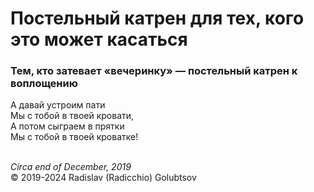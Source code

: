 <style>p{text-align:left}</style>
# Постельный катрен для тех, кого это может касаться

### Тем, кто затевает &laquo;вечеринку&raquo; &mdash; постельный катрен к воплощению

А давай устроим пати<br />
Мы с тобой в твоей кровати,<br />
А потом сыграем в прятки<br />
Мы с тобой в твоей кроватке!

<br />*Circa end of December, 2019*<br />
&copy; 2019-2024 Radislav (Radicchio) Golubtsov
